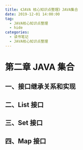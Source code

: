 ```yaml
---
title: 《JAVA 核心知识点整理》JAVA集合
date: 2019-12-01 14:00:00
tag: 
  - JAVA核心知识点整理
  - hide
categories:
  - 读书笔记
  - JAVA核心知识点整理
---
```

# 第二章 JAVA 集合

## 一、接口继承关系和实现

## 二、List 接口

## 三、Set 接口

## 四、Map 接口

